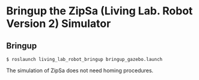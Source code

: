 # Bringup the ZipSa (Living Lab. Robot Version 2) Simulator

## Bringup

    $ roslaunch living_lab_robot_bringup bringup_gazebo.launch


The simulation of ZipSa does not need homing procedures.